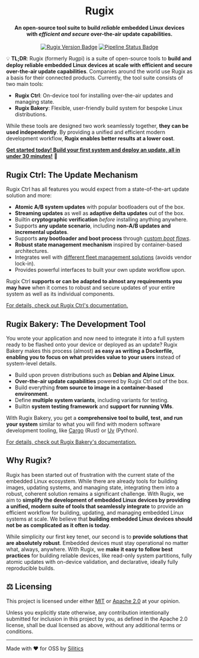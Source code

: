 <h1 align="center">
    Rugix
</h1>
<h4 align="center">
    An open-source tool suite to build <em>reliable</em> embedded Linux devices
    <br>with <em>efficient and secure</em> over-the-air update capabilities.
</h4>
<p align="center">
  <a href="https://github.com/silitics/rugix/releases"><img alt="Rugix Version Badge" src="https://img.shields.io/github/v/tag/silitics/rugix?label=version"></a>
  <a href="https://github.com/silitics/rugix/actions"><img alt="Pipeline Status Badge" src="https://img.shields.io/github/actions/workflow/status/silitics/rugix/check-and-lint.yml"></a>
</p>

💡 **TL;DR**: Rugix (formerly Rugpi) is a suite of open-source tools to **build and deploy reliable embedded Linux devices at scale with efficient and secure over-the-air update capabilities**.
Companies around the world use Rugix as a basis for their connected products.
Currently, the tool suite consists of two main tools:

- **Rugix Ctrl**: On-device tool for installing over-the-air updates and managing state.
- **Rugix Bakery**: Flexible, user-friendly build system for bespoke Linux distributions.

While these tools are designed two work seamlessly together, **they can be used independently**.
By providing a unified and efficient modern development workflow, **Rugix enables better results at a lower cost**.

[**Get started today! Build your first system and deploy an update, all in under 30 minutes!**](https://rugix.org/docs/getting-started) 🚀


## Rugix Ctrl: The Update Mechanism

Rugix Ctrl has all features you would expect from a state-of-the-art update solution and more:

- **Atomic A/B system updates** with popular bootloaders out of the box.
- **Streaming updates** as well as **adaptive delta updates** out of the box.
- Builtin **cryptographic verification** _before_ installing anything anywhere.
- Supports **any update scenario**, including **non-A/B updates and incremental updates**.
- Supports **any bootloader and boot process** through [custom _boot flows_](https://rugix.org/docs/ctrl/advanced/boot-flows).
- **Robust state management mechanism** inspired by container-based architectures.
- Integrates well with [different fleet management solutions](https://rugix.org/docs/ctrl/advanced/fleet-management) (avoids vendor lock-in).
- Provides powerful interfaces to built your own update workflow upon.

Rugix Ctrl **supports or can be adapted to almost any requirements you may have** when it comes to robust and secure updates of your entire system as well as its individual components.

[For details, check out Rugix Ctrl's documentation.](https://rugix.org/docs/ctrl)


## Rugix Bakery: The Development Tool

You wrote your application and now need to integrate it into a full system ready to be flashed onto your device or deployed as an update?
Rugix Bakery makes this process (almost) **as easy as writing a Dockerfile, enabling you to focus on what provides value to your users** instead of system-level details.

- Build upon proven distributions such as **Debian and Alpine Linux**.
- **Over-the-air update capabilities** powered by Rugix Ctrl out of the box.
- Build everything **from source to image in a container-based environment**.
- Define **multiple system variants**, including variants for testing.
- Builtin **system testing framework** and **support for running VMs**.

With Rugix Bakery, you get a **comprehensive tool to build, test, and run your system** similar to what you will find with modern software development tooling, like [Cargo](https://doc.rust-lang.org/cargo/) (Rust) or [Uv](https://docs.astral.sh/uv/) (Python).

[For details, check out Rugix Bakery's documentation.](https://rugix.org/docs/bakery)


## Why Rugix?

Rugix has been started out of frustration with the current state of the embedded Linux ecosystem.
While there are already tools for building images, updating systems, and managing state, integrating them into a robust, coherent solution remains a significant challenge.
With Rugix, we aim to **simplify the development of embedded Linux devices by providing a unified, modern suite of tools that seamlessly integrate** to provide an efficient workflow for building, updating, and managing embedded Linux systems at scale.
We believe that **building embedded Linux devices should not be as complicated as it often is today**.

While simplicity our first key tenet, our second is to **provide solutions that are absolutely robust**.
Embedded devices must stay operational no matter what, always, anywhere.
With Rugix, we **make it easy to follow best practices** for building reliable devices, like read-only system partitions, fully atomic updates with on-device validation, and declarative, ideally fully reproducible builds.


## ⚖️ Licensing

This project is licensed under either [MIT](https://github.com/silitics/rugix/blob/main/LICENSE-MIT) or [Apache 2.0](https://github.com/silitics/rugix/blob/main/LICENSE-APACHE) at your opinion.

Unless you explicitly state otherwise, any contribution intentionally submitted for inclusion in this project by you, as defined in the Apache 2.0 license, shall be dual licensed as above, without any additional terms or conditions.

---

Made with ❤️ for OSS by [Silitics](https://www.silitics.com)
